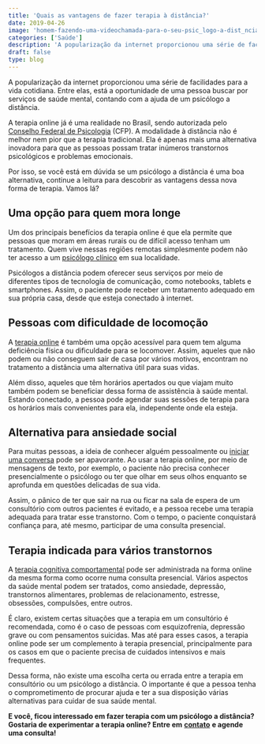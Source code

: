 ```yaml
---
title: 'Quais as vantagens de fazer terapia à distância?'
date: 2019-04-26
image: 'homem-fazendo-uma-videochamada-para-o-seu-psic_logo-a-dist_ncia.jpg'
categories: ['Saúde']
description: 'A popularização da internet proporcionou uma série de facilidades. Entre elas, contar com a ajuda de um psicólogo a distância. Leia mais sobre aqui!'
draft: false
type: blog
---
```


A popularização da internet proporcionou uma série de facilidades para a vida cotidiana. Entre elas, está a oportunidade de uma pessoa buscar por serviços de saúde mental, contando com a ajuda de um psicólogo a distância.

A terapia online já é uma realidade no Brasil, sendo autorizada pelo [Conselho Federal de Psicologia](https://site.cfp.org.br/cfp-publica-nova-resolucao-sobre-atendimento-psicologico-online/) (CFP). A modalidade à distância não é melhor nem pior que a terapia tradicional. Ela é apenas mais uma alternativa inovadora para que as pessoas possam tratar inúmeros transtornos psicológicos e problemas emocionais.

Por isso, se você está em dúvida se um psicólogo a distância é uma boa alternativa, continue a leitura para descobrir as vantagens dessa nova forma de terapia. Vamos lá?

## **Uma opção para quem mora longe**

Um dos principais benefícios da terapia online é que ela permite que pessoas que moram em áreas rurais ou de difícil acesso tenham um tratamento. Quem vive nessas regiões remotas simplesmente podem não ter acesso a um [psicólogo clínico](/pra-que-serve-um-psicologo-clinico/) em sua localidade.

Psicólogos a distância podem oferecer seus serviços por meio de diferentes tipos de tecnologia de comunicação, como notebooks, tablets e smartphones. Assim, o paciente pode receber um tratamento adequado em sua própria casa, desde que esteja conectado à internet.

## **Pessoas com dificuldade de locomoção**

A [terapia online](/psicologo-online/) é também uma opção acessível para quem tem alguma deficiência física ou dificuldade para se locomover. Assim, aqueles que não podem ou não conseguem sair de casa por vários motivos, encontram no tratamento a distância uma alternativa útil para suas vidas.

Além disso, aqueles que têm horários apertados ou que viajam muito também podem se beneficiar dessa forma de assistência à saúde mental. Estando conectado, a pessoa pode agendar suas sessões de terapia para os horários mais convenientes para ela, independente onde ela esteja.

## **Alternativa para ansiedade social**

Para muitas pessoas, a ideia de conhecer alguém pessoalmente ou [iniciar uma conversa](/como-perder-o-medo-de-conversar-com-pessoas/) pode ser apavorante. Ao usar a terapia online, por meio de mensagens de texto, por exemplo, o paciente não precisa conhecer presencialmente o psicólogo ou ter que olhar em seus olhos enquanto se aprofunda em questões delicadas de sua vida.

Assim, o pânico de ter que sair na rua ou ficar na sala de espera de um consultório com outros pacientes é evitado, e a pessoa recebe uma terapia adequada para tratar esse transtorno. Com o tempo, o paciente conquistará confiança para, até mesmo, participar de uma consulta presencial.

## **Terapia indicada para vários transtornos**

A [terapia cognitiva comportamental](/como-funciona-a-terapia-cognitiva-comportamental/) pode ser administrada na forma online da mesma forma como ocorre numa consulta presencial. Vários aspectos da saúde mental podem ser tratados, como ansiedade, depressão, transtornos alimentares, problemas de relacionamento, estresse, obsessões, compulsões, entre outros.

É claro, existem certas situações que a terapia em um consultório é recomendada, como é o caso de pessoas com esquizofrenia, depressão grave ou com pensamentos suicidas. Mas até para esses casos, a terapia online pode ser um complemento à terapia presencial, principalmente para os casos em que o paciente precisa de cuidados intensivos e mais frequentes.

Dessa forma, não existe uma escolha certa ou errada entre a terapia em consultório ou um psicólogo a distância. O importante é que a pessoa tenha o comprometimento de procurar ajuda e ter a sua disposição várias alternativas para cuidar de sua saúde mental.

**E você, ficou interessado em fazer terapia com um psicólogo a distância? Gostaria de experimentar a terapia online? Entre em** [**contato**](/contato/) **e agende uma consulta!**
